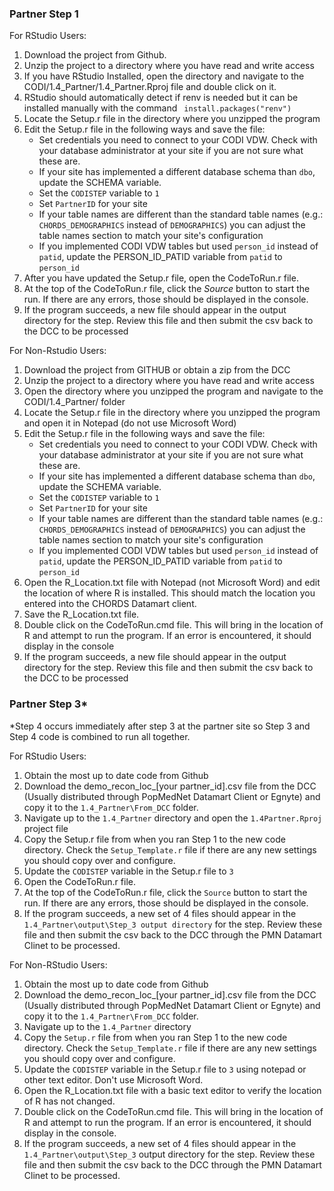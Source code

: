### Partner Step 1

For RStudio Users:
1) Download the project from Github.
2) Unzip the project to a directory where you have read and write access
3) If you have RStudio Installed, open the directory and navigate to the CODI/1.4_Partner/1.4_Partner.Rproj file and double click on it.
4) RStudio should automatically detect if renv is needed but it can be installed manually with the command ```
install.packages("renv")```
5) Locate the Setup.r file in the directory where you unzipped the program
6) Edit the Setup.r file in the following ways and save the file:
	+ Set credentials you need to connect to your CODI VDW.  Check with your database administrator at your site if you are not sure what these are.
	+ If your site has implemented a different database schema than `dbo`, update the SCHEMA variable.
	+ Set the `CODISTEP` variable to `1`
	+ Set `PartnerID` for your site
	+ If your table names are different than the standard table names (e.g.: `CHORDS_DEMOGRAPHICS` instead of `DEMOGRAPHICS`) you can adjust the table names section to match your site's configuration
	+ If you implemented CODI VDW tables but used `person_id` instead of `patid`, update the PERSON_ID_PATID variable from `patid` to `person_id`
7) After you have updated the Setup.r file, open the CodeToRun.r file.  
8) At the top of the CodeToRun.r file, click the *Source* button to start the run.  If there are any errors, those should be displayed in the console.
9) If the program succeeds, a new file should appear in the output directory for the step.  Review this file and then submit the csv back to the DCC to be processed

For Non-Rstudio Users:
1) Download the project from GITHUB or obtain a zip from the DCC 
2) Unzip the project to a directory where you have read and write access
3) Open the directory where you unzipped the program and navigate to the CODI/1.4_Partner/ folder
4) Locate the Setup.r file in the directory where you unzipped the program and open it in Notepad (do not use Microsoft Word)
5) Edit the Setup.r file in the following ways and save the file:
	+ Set credentials you need to connect to your CODI VDW.  Check with your database administrator at your site if you are not sure what these are.
	+ If your site has implemented a different database schema than `dbo`, update the SCHEMA variable.
	+ Set the `CODISTEP` variable to `1`
	+ Set `PartnerID` for your site
	+ If your table names are different than the standard table names (e.g.: `CHORDS_DEMOGRAPHICS` instead of `DEMOGRAPHICS`) you can adjust the table names section to match your site's configuration
	+ If you implemented CODI VDW tables but used `person_id` instead of `patid`, update the PERSON_ID_PATID variable from `patid` to `person_id`
6) Open the R_Location.txt file with Notepad (not Microsoft Word) and edit the location of where R is installed.  This should match the location you entered into the CHORDS Datamart client. 
7) Save the R_Location.txt file.
8) Double click on the CodeToRun.cmd file.  This will bring in the location of R and attempt to run the program.  If an error is encountered, it should display in the console
9) If the program succeeds, a new file should appear in the output directory for the step.  Review this file and then submit the csv back to the DCC to be processed

### Partner Step 3*

*Step 4 occurs immediately after step 3 at the partner site so Step 3 and Step 4 code is combined to run all together.  

For RStudio Users:
1) Obtain the most up to date code from Github
2) Download the demo_recon_loc_[your partner_id].csv file from the DCC (Usually distributed through PopMedNet Datamart Client or Egnyte) and copy it to the `1.4_Partner\From_DCC` folder.
3) Navigate up to the `1.4_Partner` directory and open the `1.4Partner.Rproj` project file
4) Copy the Setup.r file from when you ran Step 1 to the new code directory.  Check the `Setup_Template.r` file if there are any new settings you should copy over and configure.
5) Update the `CODISTEP` variable in the Setup.r file to `3`
6) Open the CodeToRun.r file.  
7) At the top of the CodeToRun.r file, click the `Source` button to start the run.  If there are any errors, those should be displayed in the console.
8) If the program succeeds, a new set of 4 files should appear in the `1.4_Partner\output\Step_3 output directory` for the step.  Review these file and then submit the csv back to the DCC through the PMN Datamart Clinet to be processed.
  
For Non-RStudio Users:
1) Obtain the most up to date code from Github
2) Download the demo_recon_loc_[your partner_id].csv file from the DCC (Usually distributed through PopMedNet Datamart Client or Egnyte) and copy it to the `1.4_Partner\From_DCC` folder.
3) Navigate up to the `1.4_Partner` directory
4) Copy the `Setup.r` file from when you ran Step 1 to the new code directory.  Check the `Setup_Template.r` file if there are any new settings you should copy over and configure.
5) Update the `CODISTEP` variable in the Setup.r file to `3` using notepad or other text editor.  Don't use Microsoft Word.
6) Open the R_Location.txt file with a basic text editor to verify the location of R has not changed.
7) Double click on the CodeToRun.cmd file.  This will bring in the location of R and attempt to run the program.  If an error is encountered, it should display in the console.
8) If the program succeeds, a new set of 4 files should appear in the `1.4_Partner\output\Step_3` output directory for the step.  Review these file and then submit the csv back to the DCC through the PMN Datamart Clinet to be processed.
